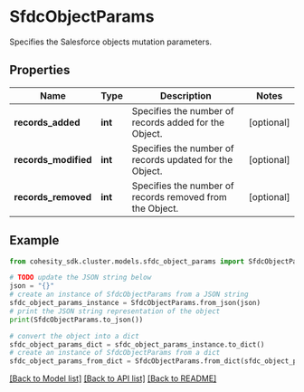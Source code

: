 # SfdcObjectParams

Specifies the Salesforce objects mutation parameters.

## Properties

Name | Type | Description | Notes
------------ | ------------- | ------------- | -------------
**records_added** | **int** | Specifies the number of records added for the Object. | [optional] 
**records_modified** | **int** | Specifies the number of records updated for the Object. | [optional] 
**records_removed** | **int** | Specifies the number of records removed from the Object. | [optional] 

## Example

```python
from cohesity_sdk.cluster.models.sfdc_object_params import SfdcObjectParams

# TODO update the JSON string below
json = "{}"
# create an instance of SfdcObjectParams from a JSON string
sfdc_object_params_instance = SfdcObjectParams.from_json(json)
# print the JSON string representation of the object
print(SfdcObjectParams.to_json())

# convert the object into a dict
sfdc_object_params_dict = sfdc_object_params_instance.to_dict()
# create an instance of SfdcObjectParams from a dict
sfdc_object_params_from_dict = SfdcObjectParams.from_dict(sfdc_object_params_dict)
```
[[Back to Model list]](../README.md#documentation-for-models) [[Back to API list]](../README.md#documentation-for-api-endpoints) [[Back to README]](../README.md)


